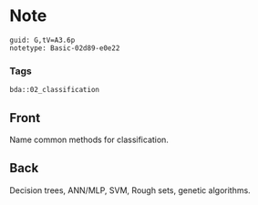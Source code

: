 # Note
```
guid: G,tV=A3.6p
notetype: Basic-02d89-e0e22
```

### Tags
```
bda::02_classification
```

## Front
Name common methods for classification.

## Back
Decision trees, ANN/MLP, SVM, Rough sets, genetic algorithms.
